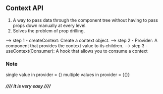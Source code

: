 ## Context API

1. A way to pass data through the component tree without having to pass props down manually at every level.
2. Solves the problem of prop drilling.

--> step 1 - createContext: Create a context object.
--> step 2 - Provider: A component that provides the context value to its children.
--> step 3 - useContext(Consumer): A hook that allows you to consume a context

### Note

single value in provider = {}
multiple values in provider = {{}}

##### //// It is very easy ////
